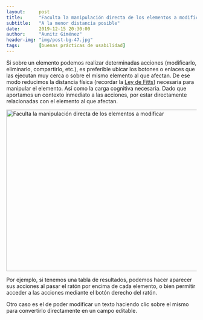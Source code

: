 ```yaml
---
layout:     post
title:      "Faculta la manipulación directa de los elementos a modificar"
subtitle:   "A la menor distancia posible"
date:       2019-12-15 20:30:00
author:     "Aunitz Giménez"
header-img: "img/post-bg-47.jpg"
tags:       [buenas prácticas de usabilidad]
---
```


<p>Si sobre un elemento podemos realizar determinadas acciones (modificarlo, eliminarlo, compartirlo, etc.), es preferible ubicar los botones o enlaces que las ejecutan muy cerca o sobre el mismo elemento al que afectan. De ese modo reducimos la distancia física (recordar la <a href="{{ site.baseurl }}{% post_url 2018-01-21-ley-01-ley-de-fitts %}">Ley de Fitts</a>) necesaria para manipular el elemento. Así como la carga cognitiva necesaria. Dado que aportamos un contexto inmediato a las acciones, por estar directamente relacionadas con el elemento al que afectan.</p>

<p><img src="{{ site.baseurl }}/img/tip-16-faculta-manipulacion-directa.png" loading="lazy" alt="Faculta la manipulación directa de los elementos a modificar" width="722" height="428"></p>

<p>Por ejemplo, si tenemos una tabla de resultados, podemos hacer aparecer sus acciones al pasar el ratón por encima de cada elemento, o bien permitir acceder a las acciones mediante el botón derecho del ratón.</p>

<p>Otro caso es el de poder modificar un texto haciendo clic sobre el mismo para convertirlo directamente en un campo editable.</p>